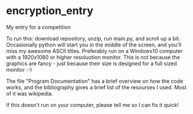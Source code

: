 # encryption_entry
My entry for a competition

To run this: download repository, unzip, run main.py,  and scroll up a bit. Occasionally python will start you in the middle of the screen, and you'll miss my awesome ASCII titles.
Preferably run on a Windows10 computer with a 1920x1080 or higher resoluotion monitor.
This is not because the graphics are fancy - just because their size is designed for a full sized monitor :-)

The file "Program Documentation" has a brief overview on how the code works, and the bibliography gives a brief list of the resourses I used. Most of it was wikipedia.

If this doesn't run on your computer, please tell me so I can fix it quick!
